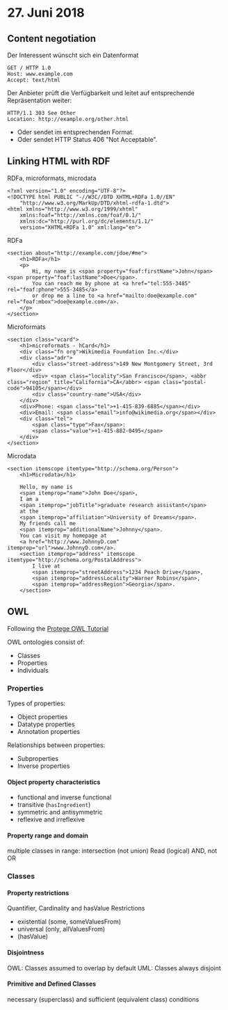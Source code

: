 # 27. Juni 2018

## Content negotiation

Der Interessent wünscht sich ein Datenformat

    GET / HTTP 1.0
    Host: www.example.com
    Accept: text/html

Der Anbieter prüft die Verfügbarkeit und leitet auf entsprechende Repräsentation weiter:

    HTTP/1.1 303 See Other
    Location: http://example.org/other.html

* Oder sendet im entsprechenden Format.
* Oder sendet HTTP Status 406 "Not Acceptable".

## Linking HTML with RDF

RDFa, microformats, microdata

    <?xml version="1.0" encoding="UTF-8"?>
    <!DOCTYPE html PUBLIC "-//W3C//DTD XHTML+RDFa 1.0//EN"
        "http://www.w3.org/MarkUp/DTD/xhtml-rdfa-1.dtd">
    <html xmlns="http://www.w3.org/1999/xhtml"
        xmlns:foaf="http://xmlns.com/foaf/0.1/"
        xmlns:dc="http://purl.org/dc/elements/1.1/"
        version="XHTML+RDFa 1.0" xml:lang="en">

RDFa

    <section about="http://example.com/jdoe/#me">
        <h1>RDFa</h1>
        <p>
            Hi, my name is <span property="foaf:firstName">John</span> <span property="foaf:lastName">Doe</span>.
            You can reach me by phone at <a href="tel:555-3485" rel="foaf:phone">555-3485</a>
            or drop me a line to <a href="mailto:doe@example.com" rel="foaf:mbox">doe@example.com</a>.
        </p>
    </section>

Microformats

    <section class="vcard">
        <h1>microformats - hCard</h1>
        <div class="fn org">Wikimedia Foundation Inc.</div>
        <div class="adr">
            <div class="street-address">149 New Montgomery Street, 3rd Floor</div>
            <div> <span class="locality">San Francisco</span>, <abbr class="region" title="California">CA</abbr> <span class="postal-code">94105</span></div>
            <div class="country-name">USA</div>
        </div>
        <div>Phone: <span class="tel">+1-415-839-6885</span></div>
        <div>Email: <span class="email">info@wikimedia.org</span></div>
        <div class="tel">
            <span class="type">Fax</span>:
            <span class="value">+1-415-882-0495</span>
        </div>
    </section>

Microdata

    <section itemscope itemtype="http://schema.org/Person">
        <h1>Microdata</h1>

    	Hello, my name is
    	<span itemprop="name">John Doe</span>,
    	I am a
    	<span itemprop="jobTitle">graduate research assistant</span>
    	at the
    	<span itemprop="affiliation">University of Dreams</span>.
    	My friends call me
    	<span itemprop="additionalName">Johnny</span>.
    	You can visit my homepage at
    	<a href="http://www.JohnnyD.com" itemprop="url">www.JohnnyD.com</a>.
    	<section itemprop="address" itemscope itemtype="http://schema.org/PostalAddress">
    		I live at
    		<span itemprop="streetAddress">1234 Peach Drive</span>,
    		<span itemprop="addressLocality">Warner Robins</span>,
    		<span itemprop="addressRegion">Georgia</span>.
    	</section>

## OWL

Following the [Protege OWL Tutorial](http://mowl-power.cs.man.ac.uk/protegeowltutorial/resources/ProtegeOWLTutorialP4_v1_3.pdf)

OWL ontologies consist of:

* Classes
* Properties
* Individuals

### Properties

Types of properties:

* Object properties
* Datatype properties
* Annotation properties

Relationships between properties:

* Subproperties
* Inverse properties

#### Object property characteristics

* functional and inverse functional
* transitive (`hasIngredient`)
* symmetric and antisymmetric
* reflexive and irreflexive

#### Property range and domain

multiple classes in range: intersection (not union)
Read (logical) AND, not OR

### Classes

#### Property restrictions

Quantifier, Cardinality and hasValue Restrictions

* existential (some, someValuesFrom)
* universal (only, allValuesFrom)
* (hasValue)

#### Disjointness

OWL: Classes assumed to overlap by default
UML: Classes always disjoint

#### Primitive and Defined Classes

necessary (superclass) and sufficient (equivalent class) conditions
